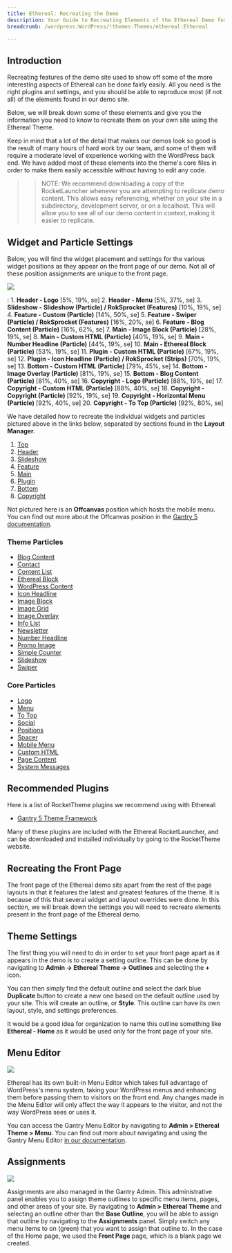 ```yaml
---
title: Ethereal: Recreating the Demo
description: Your Guide to Recreating Elements of the Ethereal Demo for WordPress
breadcrumb: /wordpress:WordPress/!themes:Themes/ethereal:Ethereal

---
```


Introduction
-----

Recreating features of the demo site used to show off some of the more interesting aspects of Ethereal can be done fairly easily. All you need is the right plugins and settings, and you should be able to reproduce most (if not all) of the elements found in our demo site.

Below, we will break down some of these elements and give you the information you need to know to recreate them on your own site using the Ethereal Theme.

Keep in mind that a lot of the detail that makes our demos look so good is the result of many hours of hard work by our team, and some of them will require a moderate level of experience working with the WordPress back end. We have added most of these elements into the theme's core files in order to make them easily accessible without having to edit any code.

>> NOTE: We recommend downloading a copy of the RocketLauncher whenever you are attempting to replicate demo content. This allows easy referencing, whether on your site in a subdirectory, development server, or on a localhost. This will allow you to see all of our demo content in context, making it easier to replicate.

Widget and Particle Settings
-----

Below, you will find the widget placement and settings for the various widget positions as they appear on the front page of our demo. Not all of these position assignments are unique to the front page.

![](assets/ethereal2.jpeg)

:   1. **Header - Logo** [5%, 19%, se]
    2. **Header - Menu** [5%, 37%, se]
    3. **Slideshow - Slideshow (Particle) / RokSprocket (Features)** [10%, 19%, se]
    4. **Feature - Custom (Particle)** [14%, 50%, se]
    5. **Feature - Swiper (Particle) / RokSprocket (Features)** [16%, 20%, se]
    6. **Feature - Blog Content (Particle)** [16%, 62%, se]
    7. **Main - Image Block (Particle)** [28%, 19%, se]
    8. **Main - Custom HTML (Particle)** [40%, 19%, se]
    9. **Main - Number Headline (Particle)** [44%, 19%, se]
    10. **Main - Ethereal Block (Particle)** [53%, 19%, se]
    11. **Plugin - Custom HTML (Particle)** [67%, 19%, se]
    12. **Plugin - Icon Headline (Particle) / RokSprocket (Strips)** [70%, 19%, se]
    13. **Bottom - Custom HTML (Particle)** [79%, 45%, se]
    14. **Bottom - Image Overlay (Particle)** [81%, 19%, se]
    15. **Bottom - Blog Content (Particle)** [81%, 40%, se]
    16. **Copyright - Logo (Particle)** [88%, 19%, se]
    17. **Copyright - Custom HTML (Particle)** [88%, 40%, se]
    18. **Copyright - Copyright (Particle)** [92%, 19%, se]
    19. **Copyright - Horizontal Menu (Particle)** [92%, 40%, se]
    20. **Copyright - To Top (Particle)** [92%, 80%, se]

We have detailed how to recreate the individual widgets and particles pictured above in the links below, separated by sections found in the **Layout Manager**.

1. [Top](demo_top.md)
2. [Header](demo_header.md)
3. [Slideshow](demo_slideshow.md)
4. [Feature](demo_feature.md)
5. [Main](demo_main.md)
6. [Plugin](demo_plugin.md)
7. [Bottom](demo_bottom.md)
8. [Copyright](demo_copyright.md)

Not pictured here is an **Offcanvas** position which hosts the mobile menu. You can find out more about the Offcanvas position in the [Gantry 5 documentation](http://docs.gantry.org/gantry5/configure/layout-manager#offcanvas-section).

### Theme Particles

+ [Blog Content](particle_blogcontent.md)
+ [Contact](particle_contact.md)
+ [Content List](particle_contentlist.md)
+ [Ethereal Block](particle_block.md)
+ [WordPress Content](particle_wordpress.md)
+ [Icon Headline](particle_iconheadline.md)
+ [Image Block](particle_imageblock.md)
+ [Image Grid](particle_image.md)
+ [Image Overlay](particle_imageoverlay.md)
+ [Info List](particle_info.md)
+ [Newsletter](particle_newsletter.md)
+ [Number Headline](particle_numberheadline.md)
+ [Promo Image](particle_promoimage.md)
+ [Simple Counter](particle_simplecounter.md)
+ [Slideshow](particle_slideshow.md)
+ [Swiper](particle_swiper.md)

### Core Particles 

+ [Logo](http://docs.gantry.org/gantry5/particles/logo)
+ [Menu](http://docs.gantry.org/gantry5/particles/menu-control)
+ [To Top](http://docs.gantry.org/gantry5/particles/to-top)
+ [Social](http://docs.gantry.org/gantry5/particles/social)
+ [Positions](http://docs.gantry.org/gantry5/particles/position)
+ [Spacer](http://docs.gantry.org/gantry5/particles/spacer)
+ [Mobile Menu](http://docs.gantry.org/gantry5/particles/mobile-menu)
+ [Custom HTML](http://docs.gantry.org/gantry5/particles/custom-html)
+ [Page Content](http://docs.gantry.org/gantry5/particles/page-content)
+ [System Messages](http://docs.gantry.org/gantry5/particles/system-messages)

Recommended Plugins
-----

Here is a list of RocketTheme plugins we recommend using with Ethereal:

* [Gantry 5 Theme Framework](http://gantry.org/)

Many of these plugins are included with the Ethereal RocketLauncher, and can be downloaded and installed individually by going to the RocketTheme website.

Recreating the Front Page
-----

The front page of the Ethereal demo sits apart from the rest of the page layouts in that it features the latest and greatest features of the theme. It is because of this that several widget and layout overrides were done. In this section, we will break down the settings you will need to recreate elements present in the front page of the Ethereal demo.

Theme Settings
-----

The first thing you will need to do in order to set your front page apart as it appears in the demo is to create a setting outline. This can be done by navigating to **Admin -> Ethereal Theme -> Outlines** and selecting the **+** icon.

You can then simply find the default outline and select the dark blue **Duplicate** button to create a new one based on the default outline used by your site. This will create an outline, or **Style**. This outline can have its own layout, style, and settings preferences.

It would be a good idea for organization to name this outline something like **Ethereal - Home** as it would be used only for the front page of your site.

Menu Editor
-----

![](assets/menu_1.jpeg)

Ethereal has its own built-in Menu Editor which takes full advantage of WordPress's menu system, taking your WordPress menus and enhancing them before passing them to visitors on the front end. Any changes made in the Menu Editor will only affect the way it appears to the visitor, and not the way WordPress sees or uses it.

You can access the Gantry Menu Editor by navigating to **Admin > Ethereal Theme > Menu**. You can find out more about navigating and using the Gantry Menu Editor [in our documentation](http://docs.gantry.org/gantry5/configure/menu-editor).

Assignments
-----

![](assets/assignments_1.png)

Assignments are also managed in the Gantry Admin. This administrative panel enables you to assign theme outlines to specific menu items, pages, and other areas of your site. By navigating to **Admin > Ethereal Theme** and selecting an outline other than the **Base Outline**, you will be able to assign that outline by navigating to the **Assignments** panel. Simply switch any menu items to on (green) that you want to assign that outline to. In the case of the Home page, we used the **Front Page** page, which is a blank page we created.

